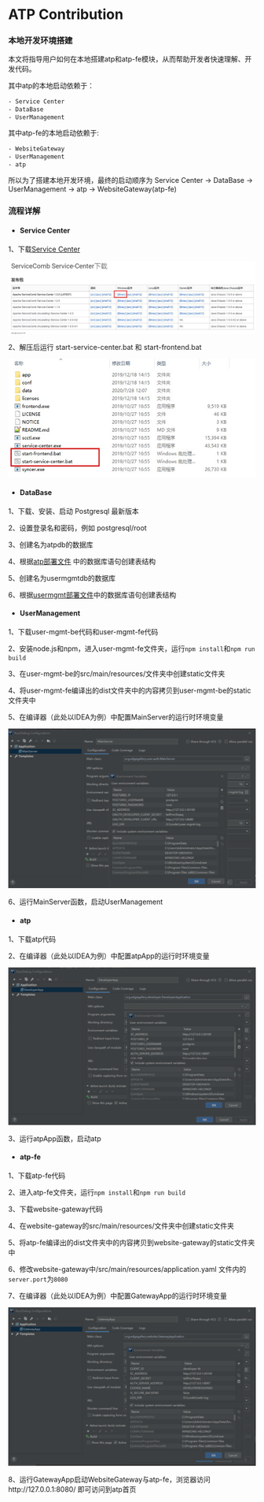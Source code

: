 ATP Contribution
============

### 本地开发环境搭建

本文将指导用户如何在本地搭建atp和atp-fe模块，从而帮助开发者快速理解、开发代码。

其中atp的本地启动依赖于：
```
- Service Center
- DataBase
- UserManagement
```
其中atp-fe的本地启动依赖于:
```
- WebsiteGateway
- UserManagement
- atp
```
所以为了搭建本地开发环境，最终的启动顺序为 Service Center -> DataBase -> UserManagement -> atp -> WebsiteGateway(atp-fe)

### 流程详解

- #### Service Center

1、下载[Service Center](http://servicecomb.apache.org/cn/release/service-center-downloads/)

![](/uploads/images/2020/0908/153700_b069cf5f_7625245.jpeg "service center1.jpg")

2、解压后运行 start-service-center.bat  和  start-frontend.bat

![](/uploads/images/2020/0908/153735_4dafd335_7625245.jpeg "service center2.jpg")

- #### DataBase

1、下载、安装、启动 Postgresql 最新版本

2、设置登录名和密码，例如 postgresql/root

3、创建名为atpdb的数据库

4、根据[atp部署文件](https://gitee.com/edgegallery/helm-charts/blob/master/atp/templates/atp/atp-configmap.yaml) 中的数据库语句创建表结构

5、创建名为usermgmtdb的数据库

6、根据[usermgmt部署文件](https://gitee.com/edgegallery/helm-charts/blob/master/user-mgmt/templates/user-mgmt-configmap.yaml)中的数据库语句创建表结构

- #### UserManagement

1、下载user-mgmt-be代码和user-mgmt-fe代码

2、安装node.js和npm，进入user-mgmt-fe文件夹，运行`npm install`和`npm run build`

3、在user-mgmt-be的src/main/resources/文件夹中创建static文件夹

4、将user-mgmt-fe编译出的dist文件夹中的内容拷贝到user-mgmt-be的static文件夹中

5、在编译器（此处以IDEA为例）中配置MainServer的运行时环境变量

![](/uploads/images/2020/0917/150744_df40e73d_5504908.png "user-env.png")

6、运行MainServer函数，启动UserManagement

- #### atp

1、下载atp代码

2、在编译器（此处以IDEA为例）中配置atpApp的运行时环境变量

![](/uploads/images/2020/0917/154506_0ed087ca_5504908.png "dev-config.png")

3、运行atpApp函数，启动atp

- #### atp-fe

1、下载atp-fe代码

2、进入atp-fe文件夹，运行`npm install`和`npm run build`

3、下载website-gateway代码

4、在website-gateway的src/main/resources/文件夹中创建static文件夹

5、将atp-fe编译出的dist文件夹中的内容拷贝到website-gateway的static文件夹中

6、修改website-gateway中/src/main/resources/application.yaml 文件内的`server.port`为`8080`

7、在编译器（此处以IDEA为例）中配置GatewayApp的运行时环境变量

![](/uploads/images/2020/0917/160010_6fafc86e_5504908.png "ws-config.png")

8、运行GatewayApp启动WebsiteGateway与atp-fe，浏览器访问http://127.0.0.1:8080/ 即可访问到atp首页